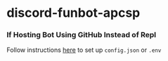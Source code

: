 # discord-funbot-apcsp

### If Hosting Bot Using GitHub Instead of Repl
Follow instructions [here](https://discordjs.guide/creating-your-bot/#creating-configuration-files) to set up `config.json` or `.env`
